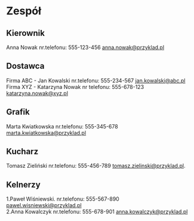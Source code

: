 # Zespół

## Kierownik

Anna Nowak nr.telefonu: 555-123-456 anna.nowak@przyklad.pl

## Dostawca

Firma ABC - Jan Kowalski nr.telefonu: 555-234-567 jan.kowalski@abc.pl  
Firma XYZ - Katarzyna Nowak nr telefonu: 555-678-123 katarzyna.nowak@xyz.pl  

## Grafik

Marta Kwiatkowska nr.telefonu: 555-345-678 marta.kwiatkowska@przyklad.pl

## Kucharz

Tomasz Zieliński nr.telefonu: 555-456-789 tomasz.zielinski@przyklad.pl.

## Kelnerzy

1.Paweł Wiśniewski. nr.telefonu: 555-567-890 pawel.wisniewski@przyklad.pl  
2.Anna Kowalczyk nr.telefonu: 555-678-901 anna.kowalczyk@przyklad.pl    


